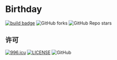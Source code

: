 # Birthday

[![build badge](https://github.com/LJason77/Birthday/actions/workflows/rust.yml/badge.svg?branch=master)](https://github.com/LJason77/Birthday/actions/workflows/rust.yml)
![GitHub forks](https://img.shields.io/github/forks/LJason77/Birthday?style=social)
![GitHub Repo stars](https://img.shields.io/github/stars/LJason77/Birthday?style=social)

## 许可

[![996.icu](https://img.shields.io/badge/link-996.icu-red.svg)](https://996.icu)
[![LICENSE](https://img.shields.io/badge/license-Anti%20996-blue.svg)](https://github.com/996icu/996.ICU/blob/master/LICENSE)
![GitHub](https://img.shields.io/github/license/LJason77/Birthday)
